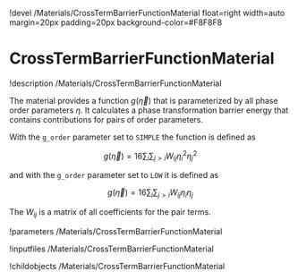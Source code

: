 !devel /Materials/CrossTermBarrierFunctionMaterial float=right width=auto margin=20px padding=20px background-color=#F8F8F8

# CrossTermBarrierFunctionMaterial
!description /Materials/CrossTermBarrierFunctionMaterial

The material provides a function $g(\vec\eta)$ that is parameterized by all
phase order parameters $\eta$. It calculates a phase transformation barrier energy
that contains contributions for pairs of order parameters.

With the `g_order` parameter set to `SIMPLE` the function is defined as

$$
g(\vec\eta) = 16\sum_i\sum_{j>i} W_{ij} \eta_i^2\eta_j^2
$$

and with the  `g_order` parameter set to `LOW` it is defined as

$$
g(\vec\eta) = 16\sum_i\sum_{j>i} W_{ij} \eta_i\eta_j
$$

The $W_{ij}$ is a matrix of all coefficients for the pair terms.

!parameters /Materials/CrossTermBarrierFunctionMaterial

!inputfiles /Materials/CrossTermBarrierFunctionMaterial

!childobjects /Materials/CrossTermBarrierFunctionMaterial
